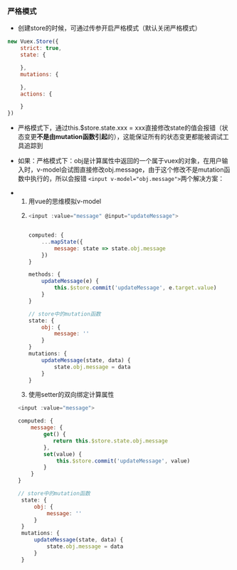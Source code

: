 ### 严格模式

* 创建store的时候，可通过传参开启严格模式（默认关闭严格模式）

```js
new Vuex.Store({
    strict: true,
    state: {

    },
    mutations: {

    },
    actions: {

    }
})
```

* 严格模式下，通过this.$store.state.xxx = xxx直接修改state的值会报错（状态变更**不是由mutation函数引起**的），这能保证所有的状态变更都能被调试工具追踪到

* 如果：严格模式下：obj是计算属性中返回的一个属于vuex的对象，在用户输入时，v-model会试图直接修改obj.message，由于这个修改不是mutation函数中执行的，所以会报错 `<input v-model="obj.message">`两个解决方案：
* 1. 用vue的思维模拟v-model 
  2. ```js
     <input :value="message" @input="updateMessage">


     computed: {
         ...mapState({
             message: state => state.obj.message
         })
     }

     methods: {
         updateMessage(e) {
             this.$store.commit('updateMessage', e.target.value)
         }
     }

     // store中的mutation函数
     state: {
         obj: {
             message: ''
         }
     }
     mutations: {
         updateMessage(state, data) {
             state.obj.message = data
         }
     } 
     ```
    2. 使用setter的双向绑定计算属性
    ```js
    <input :value="message">
    
    computed: {
        message: {
            get() {
               return this.$store.state.obj.message 
            },
            set(value) {
                this.$store.commit('updateMessage', value)
            }
        }
    }
    
    // store中的mutation函数
     state: {
         obj: {
             message: ''
         }
     }
     mutations: {
         updateMessage(state, data) {
             state.obj.message = data
         }
     } 
    ```



